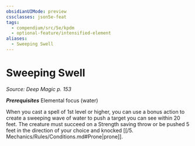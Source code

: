 ```yaml
---
obsidianUIMode: preview
cssclasses: json5e-feat
tags:
  - compendium/src/5e/kpdm
  - optional-feature/intensified-element
aliases:
  - Sweeping Swell
---
```

# Sweeping Swell
*Source: Deep Magic p. 153*  

***Prerequisites*** Elemental focus (water)

When you cast a spell of 1st level or higher, you can use a bonus action to create a sweeping wave of water to push a target you can see within 20 feet. The creature must succeed on a Strength saving throw or be pushed 5 feet in the direction of your choice and knocked [[/5. Mechanics/Rules/Conditions.md#Prone\|prone]].
